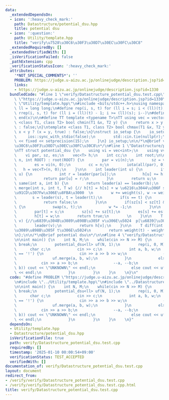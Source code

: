 ```yaml
---
data:
  _extendedDependsOn:
  - icon: ':heavy_check_mark:'
    path: Datastructure/potential_dsu.hpp
    title: potential dsu
  - icon: ':question:'
    path: Utility/template.hpp
    title: "verify\u7528\u30C6\u30F3\u30D7\u30EC\u30FC\u30C8"
  _extendedRequiredBy: []
  _extendedVerifiedWith: []
  _isVerificationFailed: false
  _pathExtension: cpp
  _verificationStatusIcon: ':heavy_check_mark:'
  attributes:
    '*NOT_SPECIAL_COMMENTS*': ''
    PROBLEM: https://judge.u-aizu.ac.jp/onlinejudge/description.jsp?id=1330
    links:
    - https://judge.u-aizu.ac.jp/onlinejudge/description.jsp?id=1330
  bundledCode: "#line 1 \"verify/Datastructure_potential_dsu.test.cpp\"\n#define PROBLEM\
    \ \"https://judge.u-aizu.ac.jp/onlinejudge/description.jsp?id=1330\"\n#line 1\
    \ \"Utility/template.hpp\"\n#include <bits/stdc++.h>\nusing namespace std;\nusing\
    \ ll = long long;\n#define rep(i, s, t) for (ll i = s; i < (ll)(t); i++)\n#define\
    \ rrep(i, s, t) for (ll i = (ll)(t) - 1; i >= (ll)(s); i--)\n#define all(x) begin(x),\
    \ end(x)\n\n#define TT template <typename T>\nTT using vec = vector<T>;\ntemplate\
    \ <class T1, class T2> bool chmin(T1 &x, T2 y) {\n    return x > y ? (x = y, true)\
    \ : false;\n}\ntemplate <class T1, class T2> bool chmax(T1 &x, T2 y) {\n    return\
    \ x < y ? (x = y, true) : false;\n}\nstruct io_setup {\n    io_setup() {\n   \
    \     ios::sync_with_stdio(false);\n        std::cin.tie(nullptr);\n        cout\
    \ << fixed << setprecision(15);\n    }\n} io_setup;\n\n/*\n@brief verify\u7528\
    \u30C6\u30F3\u30D7\u30EC\u30FC\u30C8\n*/\n#line 1 \"Datastructure/potential_dsu.hpp\"\
    \nTT struct potential_dsu {\n    using vi = vec<int>;\n    using vvi = vec<vi>;\n\
    \    vi par, sz, es;\n    vec<T> h;\n    int cc;\n    int root;\n\n    potential_dsu(int\
    \ n, int ROOT) : root(ROOT) {\n        par = vi(n);\n        sz = vi(n, 1);\n\
    \        es = vi(n, 0);\n        cc = n;\n        iota(all(par), 0);\n\n     \
    \   h = vec<T>(n, 0);\n    }\n\n    int leader(int u) {\n        if(par[u] !=\
    \ u) {\n            int r = leader(par[u]);\n            h[u] += h[par[u]];\n\
    \            return par[u] = r;\n        }\n        return u;\n    }\n\n    bool\
    \ same(int a, int b) {\n        return leader(a) == leader(b);\n    }\n\n    bool\
    \ merge(int s, int t, T w) {// h[t] = h[s] + w \u6216\u3044\u306F s -> t\u306B\
    \u91CD\u307Fw\u306E\u8FBA\u3000  \n        w += weight(s), w -= weight(t);\n \
    \       s = leader(s), t = leader(t);\n        if(s == t) {\n            es[s]++;\n\
    \            return false;\n        }\n\n        if(sz[s] < sz[t] && s != root)\
    \ {\n            swap(s, t);\n            w *= -1;\n        }\n\n        cc--;\n\
    \        par[t] = s;\n        sz[s] += sz[t];\n        es[s] += es[t] + 1;\n\n\
    \        h[t] = w;\n        return true;\n        \n    }\n\n    T weight(int\
    \ v) {//\u6839\u304B\u3089\u898B\u305F v\u306E\u5024  p[\u6839]\u306F0\u3002\n\
    \        leader(v);\n        return h[v];\n    }\n\n    T diff(int s, int t) {//s\u304B\
    \u3089\u898B\u305F t\u306E\u5024\n        return weight(t) - weight(s);\n    }\n\
    \n};\n\n/*\n@brief potential dsu\n*/\n\n#line 4 \"verify/Datastructure_potential_dsu.test.cpp\"\
    \n\nint main() {\n    int N, M;\n    while(cin >> N >> M) {\n        if(N==0)\
    \ break;\n        potential_dsu<ll> uf(N, 1);\n        rep(i, 0, M) {\n      \
    \      char c;\n            cin >> c;\n            int a, b, w;\n            if(c\
    \ == '!') {\n                cin >> a >> b >> w;\n                --a, --b;\n\
    \                uf.merge(a, b, w);\n            }\n            else {\n     \
    \           cin >> a >> b;\n                --a, --b;\n                if(!uf.same(a,\
    \ b)) cout << \"UNKNOWN\" << endl;\n                else cout << uf.diff(a, b)\
    \ << endl;\n            }\n        }\n    }\n    \n}\n"
  code: "#define PROBLEM \"https://judge.u-aizu.ac.jp/onlinejudge/description.jsp?id=1330\"\
    \n#include \"../Utility/template.hpp\"\n#include \"../Datastructure/potential_dsu.hpp\"\
    \n\nint main() {\n    int N, M;\n    while(cin >> N >> M) {\n        if(N==0)\
    \ break;\n        potential_dsu<ll> uf(N, 1);\n        rep(i, 0, M) {\n      \
    \      char c;\n            cin >> c;\n            int a, b, w;\n            if(c\
    \ == '!') {\n                cin >> a >> b >> w;\n                --a, --b;\n\
    \                uf.merge(a, b, w);\n            }\n            else {\n     \
    \           cin >> a >> b;\n                --a, --b;\n                if(!uf.same(a,\
    \ b)) cout << \"UNKNOWN\" << endl;\n                else cout << uf.diff(a, b)\
    \ << endl;\n            }\n        }\n    }\n    \n}"
  dependsOn:
  - Utility/template.hpp
  - Datastructure/potential_dsu.hpp
  isVerificationFile: true
  path: verify/Datastructure_potential_dsu.test.cpp
  requiredBy: []
  timestamp: '2025-01-10 00:00:54+09:00'
  verificationStatus: TEST_ACCEPTED
  verifiedWith: []
documentation_of: verify/Datastructure_potential_dsu.test.cpp
layout: document
redirect_from:
- /verify/verify/Datastructure_potential_dsu.test.cpp
- /verify/verify/Datastructure_potential_dsu.test.cpp.html
title: verify/Datastructure_potential_dsu.test.cpp
---
```

